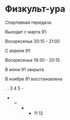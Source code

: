# Физкульт-ура

Спортивная передача

Выходит с марта 91:

Воскресенье 20:15 - 21:00

С апреля 91:

Воскресенье 19:30 - 20:15

В июне 91 закрыта

В ноябре 91 восстановлена

.   .   3   4   5   -
-   -   -   -   11  12
